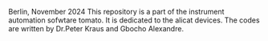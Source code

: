 Berlin, November 2024 
This repository is a part of the instrument automation sofwtare tomato. 
It is dedicated to the alicat devices. 
The codes are written by Dr.Peter Kraus and Gbocho Alexandre. 
